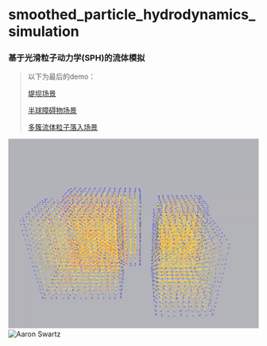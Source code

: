 # smoothed_particle_hydrodynamics_simulation

### 基于光滑粒子动力学(SPH)的流体模拟
> 以下为最后的demo：  
>  
>
> [堤坝场景](http://player.youku.com/player.php/sid/XMjUzNDI3MzI3Ng==/v.swf)  
>  
> [半球障碍物场景](http://player.youku.com/player.php/sid/XMjUzNDI3ODAxNg==/v.swf) 
>
> [多簇流体粒子落入场景](http://player.youku.com/player.php/sid/XMjUzNDI3OTM4NA==/v.swf)   

![image](http://github.com/MonkeyKingY/smoothed_particle_hydrodynamics_simulation/raw/master/Picture/1.jpg) 
![Aaron Swartz](https://github.com/younghz/Markdown/raw/master/Res/Aaron_Swartz.jpg)
 

